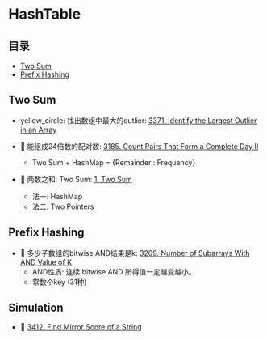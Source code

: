 # HashTable

## 目录
* [Two Sum](#Two-Sum)
* [Prefix Hashing](#Prefix-Hashing)

## Two Sum
* yellow_circle: 找出数组中最大的outlier: [3371. Identify the Largest Outlier in an Array](https://github.com/szhou12/leetcode-go/tree/main/leetcode/3371-Identify-the-Largest-Outlier-in-an-Array)

* :red_circle: 能组成24倍数的配对数: [3185. Count Pairs That Form a Complete Day II](https://github.com/szhou12/leetcode-go/tree/main/leetcode/3185-Count-Pairs-That-Form-a-Complete-Day-II)
    - Two Sum + HashMap = {Remainder : Frequency}

* :red_circle: 两数之和: Two Sum: [1. Two Sum](https://github.com/szhou12/leetcode-go/tree/main/leetcode/0001-Two-Sum)
    - 法一: HashMap
    - 法二: Two Pointers

## Prefix Hashing
* :red_circle: 多少子数组的bitwise AND结果是k: [3209. Number of Subarrays With AND Value of K](https://github.com/szhou12/leetcode-go/tree/main/leetcode/3209-Number-of-Subarrays-With-AND-Value-of-K)
    * AND性质: 连续 bitwise AND 所得值一定越变越小。
    * 常数个key (31种)

## Simulation
* :red_circle: [3412. Find Mirror Score of a String]()
